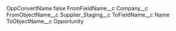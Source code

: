 <?xml version="1.0" encoding="UTF-8"?>
<CustomMetadata xmlns="http://soap.sforce.com/2006/04/metadata" xmlns:xsi="http://www.w3.org/2001/XMLSchema-instance" xmlns:xsd="http://www.w3.org/2001/XMLSchema">
    <label>OppConvertName</label>
    <protected>false</protected>
    <values>
        <field>FromFieldName__c</field>
        <value xsi:type="xsd:string">Company__c</value>
    </values>
    <values>
        <field>FromObjectName__c</field>
        <value xsi:type="xsd:string">Supplier_Staging__c</value>
    </values>
    <values>
        <field>ToFieldName__c</field>
        <value xsi:type="xsd:string">Name</value>
    </values>
    <values>
        <field>ToObjectName__c</field>
        <value xsi:type="xsd:string">Opportunity</value>
    </values>
</CustomMetadata>
